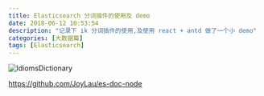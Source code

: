 ```yaml
---
title: Elasticsearch 分词插件的使用及 demo
date: 2018-06-12 10:53:54
description: "记录下 ik 分词插件的使用,及使用 react + antd 做了一个小 demo"
categories: [大数据篇]
tags: [Elasticsearch]
---
```


<!-- more -->
![IdiomsDictionary](//s3.joylau.cn:9000/blog/idioms.gif)



https://github.com/JoyLau/es-doc-node
